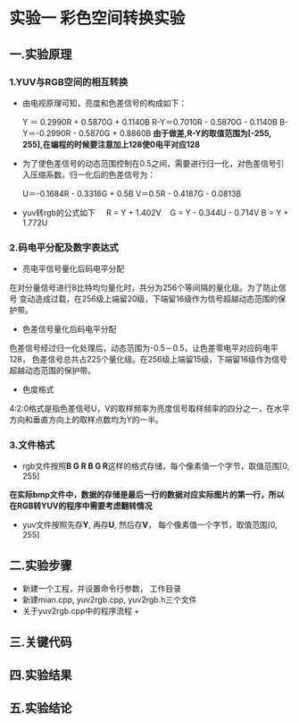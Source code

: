 # 实验一 彩色空间转换实验
## 一.实验原理
### 1.YUV与RGB空间的相互转换
+ 由电视原理可知，亮度和色差信号的构成如下：

    Y ＝ 0.2990R + 0.5870G + 0.1140B
    R-Y＝0.7010R - 0.5870G - 0.1140B
    B-Y＝-0.2990R - 0.5870G + 0.8860B
**由于做差,R-Y的取值范围为[-255, 255],在编程的时候要注意加上128使0电平对应128**
+ 为了使色差信号的动态范围控制在0.5之间，需要进行归一化，对色差信号引入压缩系数。归一化后的色差信号为：
    
    U＝-0.1684R - 0.3316G + 0.5B
    V＝0.5R - 0.4187G - 0.0813B
+ yuv转rgb的公式如下
    
    R = Y + 1.402V
    G = Y - 0.344U - 0.714V
    B = Y + 1.772U
    
### 2.码电平分配及数字表达式
+ 亮电平信号量化后码电平分配

在对分量信号进行8比特均匀量化时，共分为256个等间隔的量化级。为了防止信号
变动造成过载，在256级上端留20级，下端留16级作为信号超越动态范围的保护带。

+ 色差信号量化后码电平分配

色差信号经过归一化处理后，动态范围为-0.5－0.5，让色差零电平对应码电平128，
色差信号总共占225个量化级。在256级上端留15级，下端留16级作为信号超越动态范围的保护带。

+ 色度格式

4:2:0格式是指色差信号U，V的取样频率为亮度信号取样频率的四分之一，在水平方向和垂直方向上的取样点数均为Y的一半。

### 3.文件格式
+ rgb文件按照**B G R B G R**这样的格式存储，每个像素值一个字节，取值范围[0, 255]
 
 **在实际bmp文件中，数据的存储是最后一行的数据对应实际图片的第一行，所以在RGB转YUV的程序中需要考虑翻转情况**

+ yuv文件按照先存**Y**, 再存**U**, 然后存**V**， 每个像素值一个字节，取值范围[0, 255]
## 二.实验步骤
+ 新建一个工程，并设置命令行参数， 工作目录
+ 新建mian.cpp, yuv2rgb.cpp, yuv2rgb.h三个文件
+ 关于yuv2rgb.cpp中的程序流程
    +
        
## 三.关键代码
## 四.实验结果
## 五.实验结论
